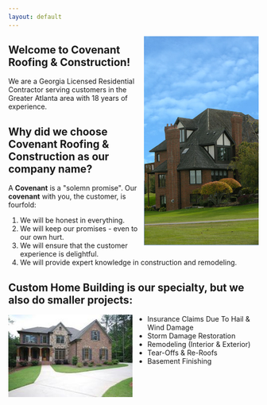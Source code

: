 ```yaml
---
layout: default
---
```



<img src="res/house_banner.jpg" style="float:right">

## Welcome to Covenant Roofing & Construction!
We are a Georgia Licensed Residential Contractor serving customers in the Greater Atlanta area with 18 years of experience.


## Why did we choose Covenant Roofing & Construction as our company name?
A **Covenant** is a "solemn promise". Our **covenant** with you, the customer, is fourfold:


1. We will be honest in everything.
2. We will keep our promises - even to our own hurt.
3. We will ensure that the customer experience is delightful.
4. We will provide expert knowledge in construction and remodeling.


## Custom Home Building is our specialty, but we also do smaller projects:

<img src="res/house_front.jpg" style="float:left; margin-right: 30px">

- Insurance Claims Due To Hail & Wind Damage
- Storm Damage Restoration
- Remodeling (Interior & Exterior)
- Tear-Offs & Re-Roofs
- Basement Finishing

